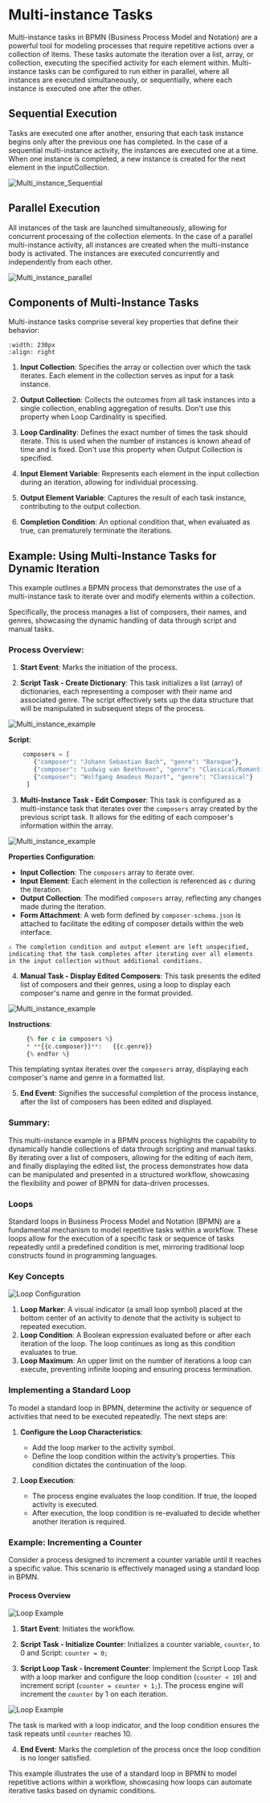 # Multi-instance Tasks
Multi-instance tasks in BPMN (Business Process Model and Notation) are a powerful tool for modeling processes that require repetitive actions over a collection of items.
These tasks automate the iteration over a list, array, or collection, executing the specified activity for each element within.
Multi-instance tasks can be configured to run either in parallel, where all instances are executed simultaneously, or sequentially, where each instance is executed one after the other.

## **Sequential Execution**

Tasks are executed one after another, ensuring that each task instance begins only after the previous one has completed.
In the case of a sequential multi-instance activity, the instances are executed one at a time.
When one instance is completed, a new instance is created for the next element in the inputCollection.

![Multi_instance_Sequential](images/multiinstance_sequential_example.png)

## **Parallel Execution**

All instances of the task are launched simultaneously, allowing for concurrent processing of the collection elements.
In the case of a parallel multi-instance activity, all instances are created when the multi-instance body is activated.
The instances are executed concurrently and independently from each other.

![Multi_instance_parallel](images/multiinstance_parallel_example.png)

## Components of Multi-Instance Tasks

Multi-instance tasks comprise several key properties that define their behavior:

```{image} ./images/multiinstance_properties.png
:width: 230px
:align: right
```
1. **Input Collection**: Specifies the array or collection over which the task iterates. Each element in the collection serves as input for a task instance.

2. **Output Collection**: Collects the outcomes from all task instances into a single collection, enabling aggregation of results. Don't use this property when Loop Cardinality is specified.

3. **Loop Cardinality**: Defines the exact number of times the task should iterate. This is used when the number of instances is known ahead of time and is fixed. Don't use this property when Output Collection is specified.

4. **Input Element Variable**: Represents each element in the input collection during an iteration, allowing for individual processing.

5. **Output Element Variable**: Captures the result of each task instance, contributing to the output collection.

6. **Completion Condition**: An optional condition that, when evaluated as true, can prematurely terminate the iterations.

## Example: Using Multi-Instance Tasks for Dynamic Iteration

This example outlines a BPMN process that demonstrates the use of a multi-instance task to iterate over and modify elements within a collection.

Specifically, the process manages a list of composers, their names, and genres, showcasing the dynamic handling of data through script and manual tasks.

### Process Overview:

 1. **Start Event**: Marks the initiation of the process.

 2. **Script Task - Create Dictionary**: This task initializes a list (array) of dictionaries, each representing a composer with their name and associated genre. The script effectively sets up the data structure that will be manipulated in subsequent steps of the process.

![Multi_instance_example](images/multiinstance_example2.png)

**Script**:

```python
    composers = [
       {"composer": "Johann Sebastian Bach", "genre": "Baroque"},
       {"composer": "Ludwig van Beethoven", "genre": "Classical/Romantic"},
       {"composer": "Wolfgang Amadeus Mozart", "genre": "Classical"}
     ]
```

3. **Multi-Instance Task - Edit Composer**: This task is configured as a multi-instance task that iterates over the `composers` array created by the previous script task. It allows for the editing of each composer's information within the array.

![Multi_instance_example](images/multiinstance_ex.png)

**Properties Configuration**:

- **Input Collection**: The `composers` array to iterate over.
- **Input Element**: Each element in the collection is referenced as `c` during the iteration.
- **Output Collection**: The modified `composers` array, reflecting any changes made during the iteration.
- **Form Attachment**: A web form defined by `composer-schema.json` is attached to facilitate the editing of composer details within the web interface.

```{admonition} Note
⚠ The completion condition and output element are left unspecified, indicating that the task completes after iterating over all elements in the input collection without additional conditions.
```

4. **Manual Task - Display Edited Composers**: This task presents the edited list of composers and their genres, using a loop to display each composer's name and genre in the format provided.

![Multi_instance_example](images/multiinstance_ex1.png)

**Instructions**:

```python
     {% for c in composers %}
     * **{{c.composer}}**:   {{c.genre}}
     {% endfor %}
```

This templating syntax iterates over the `composers` array, displaying each composer's name and genre in a formatted list.

5. **End Event**: Signifies the successful completion of the process instance, after the list of composers has been edited and displayed.

### Summary:

This multi-instance example in a BPMN process highlights the capability to dynamically handle collections of data through scripting and manual tasks.
By iterating over a list of composers, allowing for the editing of each item, and finally displaying the edited list, the process demonstrates how data can be manipulated and presented in a structured workflow, showcasing the flexibility and power of BPMN for data-driven processes.

### Loops

Standard loops in Business Process Model and Notation (BPMN) are a fundamental mechanism to model repetitive tasks within a workflow. These loops allow for the execution of a specific task or sequence of tasks repeatedly until a predefined condition is met, mirroring traditional loop constructs found in programming languages. 

### Key Concepts
![Loop Configuration](images/Loop_Settings.png)

1. **Loop Marker**: A visual indicator (a small loop symbol) placed at the bottom center of an activity to denote that the activity is subject to repeated execution.
2. **Loop Condition**: A Boolean expression evaluated before or after each iteration of the loop. The loop continues as long as this condition evaluates to true.
3. **Loop Maximum**: An upper limit on the number of iterations a loop can execute, preventing infinite looping and ensuring process termination.


### Implementing a Standard Loop

To model a standard loop in BPMN, determine the activity or sequence of activities that need to be executed repeatedly. The next steps are:

1. **Configure the Loop Characteristics**:
   - Add the loop marker to the activity symbol.
   - Define the loop condition within the activity’s properties. This condition dictates the continuation of the loop.

3. **Loop Execution**:
   - The process engine evaluates the loop condition. If true, the looped activity is executed.
   - After execution, the loop condition is re-evaluated to decide whether another iteration is required.

### Example: Incrementing a Counter

Consider a process designed to increment a counter variable until it reaches a specific value. This scenario is effectively managed using a standard loop in BPMN.

#### Process Overview

![Loop Example](images/loop_example1.png)


1. **Start Event**: Initiates the workflow.

2. **Script Task - Initialize Counter**: Initializes a counter variable, `counter`, to 0 and Script: `counter = 0;`

3. **Script Loop Task - Increment Counter**: Implement the Script Loop Task with a loop marker and configure the loop condition (`counter < 10`) and increment script (`counter = counter + 1;`). The process engine will increment the `counter` by 1 on each iteration.

![Loop Example](images/loop_example2.png)

The task is marked with a loop indicator, and the loop condition ensures the task repeats until `counter` reaches 10.

4. **End Event**: Marks the completion of the process once the loop condition is no longer satisfied.

This example illustrates the use of a standard loop in BPMN to model repetitive actions within a workflow, showcasing how loops can automate iterative tasks based on dynamic conditions.
